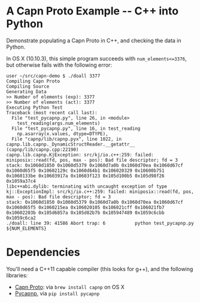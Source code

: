 # A Capn Proto Example -- C++ into Python
Demonstrate populating a Capn Proto in C++, and checking the data in Python.

In OS X (10.10.3), this simple program succeeds with `num_elements<=3376`, but otherwise fails with the following error:

```
user ~/src/capn-demo $ ./doall 3377
Compiling Capn Proto
Compiling Source
Generating Data
>> Number of elements (exp): 3377
>> Number of elements (act): 3377
Executing Python Test
Traceback (most recent call last):
  File "test_pycapnp.py", line 26, in <module>
    test_reading(args.num_elements)
  File "test_pycapnp.py", line 16, in test_reading
    np.asarray(x.values, dtype=DTYPE),
  File "capnp/lib/capnp.pyx", line 1022, in capnp.lib.capnp._DynamicStructReader.__getattr__ (capnp/lib/capnp.cpp:22190)
capnp.lib.capnp.KjException: src/kj/io.c++:259: failed: miniposix::read(fd, pos, max - pos): Bad file descriptor; fd = 3
stack: 0x1060d1850 0x1060d5379 0x1060d7a0b 0x1060d70ea 0x1060d67cf 0x1060d65f5 0x10602129c 0x1060d64b1 0x106020329 0x10600b751 0x1060133be 0x10603917a 0x10603f123 0x105d100b5 0x105d98f26 0x1059a37c4
libc++abi.dylib: terminating with uncaught exception of type kj::ExceptionImpl: src/kj/io.c++:259: failed: miniposix::read(fd, pos, max - pos): Bad file descriptor; fd = 3
stack: 0x1060d1850 0x1060d5379 0x1060d7a0b 0x1060d70ea 0x1060d67cf 0x1060d65f5 0x1060215ea 0x106020105 0x106021cff 0x106021fb7 0x10602203b 0x105d6857a 0x105d82b7b 0x105947489 0x1059c6cbb 0x1059c6ca2
./doall: line 39: 41586 Abort trap: 6           python test_pycapnp.py ${NUM_ELEMENTS}
```

# Dependencies
You'll need a C++11 capable compiler (this looks for g++), and the following libraries:

* [Capn Proto](https://capnproto.org): via `brew install capnp` on OS X
* [Pycapnp](http://jparyani.github.io/pycapnp/), via `pip install pycapnp`
